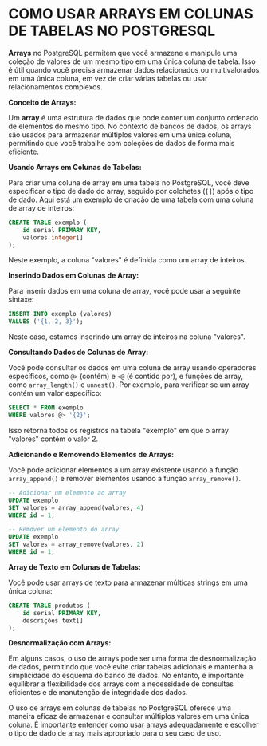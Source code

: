 # COMO USAR ARRAYS EM COLUNAS DE TABELAS NO POSTGRESQL
**Arrays** no PostgreSQL permitem que você armazene e manipule uma coleção de valores de um mesmo tipo em uma única coluna de tabela. Isso é útil quando você precisa armazenar dados relacionados ou multivalorados em uma única coluna, em vez de criar várias tabelas ou usar relacionamentos complexos.

**Conceito de Arrays:**

Um **array** é uma estrutura de dados que pode conter um conjunto ordenado de elementos do mesmo tipo. No contexto de bancos de dados, os arrays são usados para armazenar múltiplos valores em uma única coluna, permitindo que você trabalhe com coleções de dados de forma mais eficiente.

**Usando Arrays em Colunas de Tabelas:**

Para criar uma coluna de array em uma tabela no PostgreSQL, você deve especificar o tipo de dado do array, seguido por colchetes (`[]`) após o tipo de dado. Aqui está um exemplo de criação de uma tabela com uma coluna de array de inteiros:

```sql
CREATE TABLE exemplo (
    id serial PRIMARY KEY,
    valores integer[]
);
```

Neste exemplo, a coluna "valores" é definida como um array de inteiros.

**Inserindo Dados em Colunas de Array:**

Para inserir dados em uma coluna de array, você pode usar a seguinte sintaxe:

```sql
INSERT INTO exemplo (valores)
VALUES ('{1, 2, 3}');
```

Neste caso, estamos inserindo um array de inteiros na coluna "valores".

**Consultando Dados de Colunas de Array:**

Você pode consultar os dados em uma coluna de array usando operadores específicos, como `@>` (contém) e `<@` (é contido por), e funções de array, como `array_length()` e `unnest()`. Por exemplo, para verificar se um array contém um valor específico:

```sql
SELECT * FROM exemplo
WHERE valores @> '{2}';
```

Isso retorna todos os registros na tabela "exemplo" em que o array "valores" contém o valor 2.

**Adicionando e Removendo Elementos de Arrays:**

Você pode adicionar elementos a um array existente usando a função `array_append()` e remover elementos usando a função `array_remove()`.

```sql
-- Adicionar um elemento ao array
UPDATE exemplo
SET valores = array_append(valores, 4)
WHERE id = 1;

-- Remover um elemento do array
UPDATE exemplo
SET valores = array_remove(valores, 2)
WHERE id = 1;
```

**Array de Texto em Colunas de Tabelas:**

Você pode usar arrays de texto para armazenar múlticas strings em uma única coluna:

```sql
CREATE TABLE produtos (
    id serial PRIMARY KEY,
    descrições text[]
);
```

**Desnormalização com Arrays:**

Em alguns casos, o uso de arrays pode ser uma forma de desnormalização de dados, permitindo que você evite criar tabelas adicionais e mantenha a simplicidade do esquema do banco de dados. No entanto, é importante equilibrar a flexibilidade dos arrays com a necessidade de consultas eficientes e de manutenção de integridade dos dados.

O uso de arrays em colunas de tabelas no PostgreSQL oferece uma maneira eficaz de armazenar e consultar múltiplos valores em uma única coluna. É importante entender como usar arrays adequadamente e escolher o tipo de dado de array mais apropriado para o seu caso de uso.